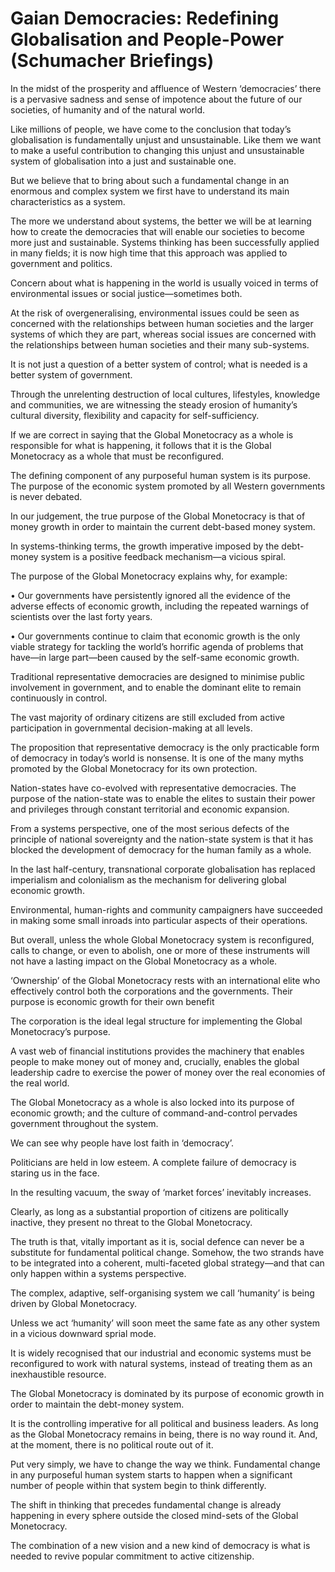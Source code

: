 Gaian Democracies: Redefining Globalisation and People-Power (Schumacher Briefings)
===================================================================================
In the midst of the prosperity and affluence of Western ‘democracies’ there is a pervasive sadness and sense of impotence about the future of our societies, of humanity and of the natural world.


Like millions of people, we have come to the conclusion that today’s globalisation is fundamentally unjust and unsustainable. Like them we want to make a useful contribution to changing this unjust and unsustainable system of globalisation into a just and sustainable one.


But we believe that to bring about such a fundamental change in an enormous and complex system we first have to understand its main characteristics as a system.


The more we understand about systems, the better we will be at learning how to create the democracies that will enable our societies to become more just and sustainable. Systems thinking has been successfully applied in many fields; it is now high time that this approach was applied to government and politics.


Concern about what is happening in the world is usually voiced in terms of environmental issues or social justice—sometimes both.


At the risk of overgeneralising, environmental issues could be seen as concerned with the relationships between human societies and the larger systems of which they are part, whereas social issues are concerned with the relationships between human societies and their many sub-systems.


It is not just a question of a better system of control; what is needed is a better system of government.


Through the unrelenting destruction of local cultures, lifestyles, knowledge and communities, we are witnessing the steady erosion of humanity’s cultural diversity, flexibility and capacity for self-sufficiency.


If we are correct in saying that the Global Monetocracy as a whole is responsible for what is happening, it follows that it is the Global Monetocracy as a whole that must be reconfigured.


The defining component of any purposeful human system is its purpose. The purpose of the economic system promoted by all Western governments is never debated.


In our judgement, the true purpose of the Global Monetocracy is that of money growth in order to maintain the current debt-based money system.


In systems-thinking terms, the growth imperative imposed by the debt-money system is a positive feedback mechanism—a vicious spiral.


The purpose of the Global Monetocracy explains why, for example:


• Our governments have persistently ignored all the evidence of the adverse effects of economic growth, including the repeated warnings of scientists over the last forty years.


• Our governments continue to claim that economic growth is the only viable strategy for tackling the world’s horrific agenda of problems that have—in large part—been caused by the self-same economic growth.


Traditional representative democracies are designed to minimise public involvement in government, and to enable the dominant elite to remain continuously in control.


The vast majority of ordinary citizens are still excluded from active participation in governmental decision-making at all levels.


The proposition that representative democracy is the only practicable form of democracy in today’s world is nonsense. It is one of the many myths promoted by the Global Monetocracy for its own protection.


Nation-states have co-evolved with representative democracies. The purpose of the nation-state was to enable the elites to sustain their power and privileges through constant territorial and economic expansion.


From a systems perspective, one of the most serious defects of the principle of national sovereignty and the nation-state system is that it has blocked the development of democracy for the human family as a whole.


In the last half-century, transnational corporate globalisation has replaced imperialism and colonialism as the mechanism for delivering global economic growth.


Environmental, human-rights and community campaigners have succeeded in making some small inroads into particular aspects of their operations.


But overall, unless the whole Global Monetocracy system is reconfigured, calls to change, or even to abolish, one or more of these instruments will not have a lasting impact on the Global Monetocracy as a whole.


‘Ownership’ of the Global Monetocracy rests with an international elite who effectively control both the corporations and the governments. Their purpose is economic growth for their own benefit


The corporation is the ideal legal structure for implementing the Global Monetocracy’s purpose.


A vast web of financial institutions provides the machinery that enables people to make money out of money and, crucially, enables the global leadership cadre to exercise the power of money over the real economies of the real world.


The Global Monetocracy as a whole is also locked into its purpose of economic growth; and the culture of command-and-control pervades government throughout the system.


We can see why people have lost faith in ‘democracy’.


Politicians are held in low esteem. A complete failure of democracy is staring us in the face.


In the resulting vacuum, the sway of ‘market forces’ inevitably increases.


Clearly, as long as a substantial proportion of citizens are politically inactive, they present no threat to the Global Monetocracy.


The truth is that, vitally important as it is, social defence can never be a substitute for fundamental political change. Somehow, the two strands have to be integrated into a coherent, multi-faceted global strategy—and that can only happen within a systems perspective.


The complex, adaptive, self-organising system we call ‘humanity’ is being driven by Global Monetocracy.


Unless we act ‘humanity’ will soon meet the same fate as any other system in a vicious downward sprial mode.


It is widely recognised that our industrial and economic systems must be reconfigured to work with natural systems, instead of treating them as an inexhaustible resource.


The Global Monetocracy is dominated by its purpose of economic growth in order to maintain the debt-money system.


It is the controlling imperative for all political and business leaders. As long as the Global Monetocracy remains in being, there is no way round it. And, at the moment, there is no political route out of it.


Put very simply, we have to change the way we think. Fundamental change in any purposeful human system starts to happen when a significant number of people within that system begin to think differently.


The shift in thinking that precedes fundamental change is already happening in every sphere outside the closed mind-sets of the Global Monetocracy.


The combination of a new vision and a new kind of democracy is what is needed to revive popular commitment to active citizenship.

